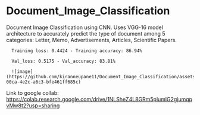 # Document_Image_Classification
Document Image Classification using CNN.
      Uses VGG-16 model architecture to accurately predict the type of document among 5 categories: Letter, Memo, Advertisements, Articles, Scientific Papers.

      Training loss: 0.4424 - Training accuracy: 86.94%
      
      Val_loss: 0.5175 - Val_accuracy: 83.81%
      
      ![image](https://github.com/kiranneupane11/Document_Image_Classification/assets/56816182/f7ea53f8-00ca-4e2c-a6c3-bfe461ff685c)

      
Link to google collab: https://colab.research.google.com/drive/1NLSheZ4L8GRm5plumlG2gjumqpvMw8t2?usp=sharing
